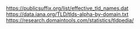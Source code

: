 https://publicsuffix.org/list/effective_tld_names.dat
https://data.iana.org/TLD/tlds-alpha-by-domain.txt
https://research.domaintools.com/statistics/tldpedia/